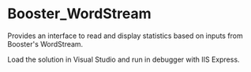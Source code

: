 # Booster_WordStream

Provides an interface to read and display statistics based on inputs from Booster's WordStream.

Load the solution in Visual Studio and run in debugger with IIS Express.
